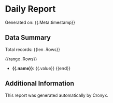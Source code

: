# Daily Report

Generated on: {{.Meta.timestamp}}

## Data Summary

Total records: {{len .Rows}}

{{range .Rows}}

- **{{.name}}**: {{.value}}
  {{end}}

## Additional Information

This report was generated automatically by Cronyx.
